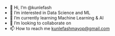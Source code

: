- 👋 Hi, I’m @kunlefash
- 👀 I’m interested in Data Science and ML
- 🌱 I’m currently learning  Machine Learning & AI
- 💞️ I’m looking to collaborate on 
- 📫 How to reach me  kunlefashmayop@gmail.com

<!---
kunlefash/kunlefash is a ✨ special ✨ repository because its `README.md` (this file) appears on your GitHub profile.
You can click the Preview link to take a look at your changes.
--->

